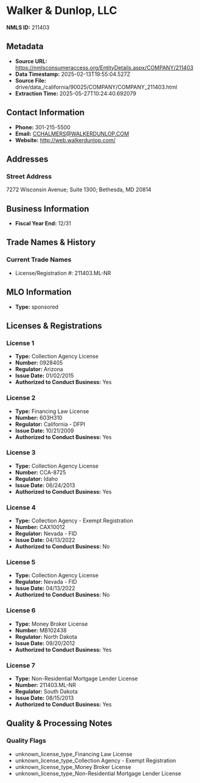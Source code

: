 # Walker & Dunlop, LLC

**NMLS ID:** 211403

## Metadata
- **Source URL:** https://nmlsconsumeraccess.org/EntityDetails.aspx/COMPANY/211403
- **Data Timestamp:** 2025-02-13T19:55:04.527Z
- **Source File:** drive/data_/california/90025/COMPANY/COMPANY_211403.html
- **Extraction Time:** 2025-05-27T10:24:40.692079

## Contact Information
- **Phone:** 301-215-5500
- **Email:** CCHALMERS@WALKERDUNLOP.COM
- **Website:** http://web.walkerdunlop.com/

## Addresses
### Street Address
7272 Wisconsin Avenue; Suite 1300; Bethesda, MD 20814

## Business Information
- **Fiscal Year End:** 12/31

## Trade Names & History
### Current Trade Names
- License/Registration #: 211403.ML-NR

## MLO Information
- **Type:** sponsored

## Licenses & Registrations

### License 1
- **Type:** Collection Agency License
- **Number:** 0928405
- **Regulator:** Arizona
- **Issue Date:** 01/02/2015
- **Authorized to Conduct Business:** Yes

### License 2
- **Type:** Financing Law License
- **Number:** 603H310
- **Regulator:** California - DFPI
- **Issue Date:** 10/21/2009
- **Authorized to Conduct Business:** Yes

### License 3
- **Type:** Collection Agency License
- **Number:** CCA-8725
- **Regulator:** Idaho
- **Issue Date:** 06/24/2013
- **Authorized to Conduct Business:** Yes

### License 4
- **Type:** Collection Agency - Exempt Registration
- **Number:** CAX10012
- **Regulator:** Nevada - FID
- **Issue Date:** 04/13/2022
- **Authorized to Conduct Business:** No

### License 5
- **Type:** Collection Agency License
- **Regulator:** Nevada - FID
- **Issue Date:** 04/13/2022
- **Authorized to Conduct Business:** No

### License 6
- **Type:** Money Broker License
- **Number:** MB102438
- **Regulator:** North Dakota
- **Issue Date:** 09/20/2012
- **Authorized to Conduct Business:** Yes

### License 7
- **Type:** Non-Residential Mortgage Lender License
- **Number:** 211403.ML-NR
- **Regulator:** South Dakota
- **Issue Date:** 08/15/2013
- **Authorized to Conduct Business:** Yes

## Quality & Processing Notes
### Quality Flags
- unknown_license_type_Financing Law License
- unknown_license_type_Collection Agency - Exempt Registration
- unknown_license_type_Money Broker License
- unknown_license_type_Non-Residential Mortgage Lender License
